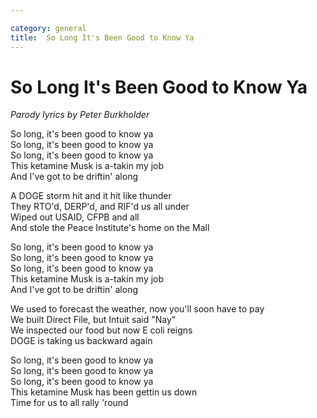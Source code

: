 ```yaml
---

category: general
title:  So Long It's Been Good to Know Ya
---
```



# So Long It's Been Good to Know Ya

_Parody lyrics by Peter Burkholder_

So long, it's been good to know ya  
So long, it's been good to know ya  
So long, it's been good to know ya  
This ketamine Musk is a-takin my job  
And I've got to be driftin' along

A DOGE storm hit and it hit like thunder  
They RTO'd, DERP'd, and RIF'd us all under  
Wiped out USAID, CFPB and all  
And stole the Peace Institute's home on the Mall

So long, it's been good to know ya  
So long, it's been good to know ya  
So long, it's been good to know ya  
This ketamine Musk is a-takin my job  
And I've got to be driftin' along

We used to forecast the weather, now you'll soon have to pay  
We built Direct File, but Intuit said "Nay"  
We inspected our food but now E coli reigns  
DOGE is taking us backward again  

So long, it's been good to know ya  
So long, it's been good to know ya  
So long, it's been good to know ya  
This ketamine Musk has been gettin us down  
Time for us to all rally 'round
